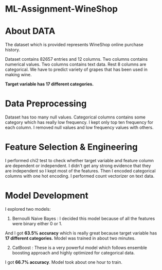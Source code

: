 # ML-Assignment-WineShop

# About DATA
The dataset which is provided represents WineShop online purchase history.

Dataset contains 82657 entries and 12 columns. Two columns contains numerical values. Two columns contains text data. Rest 8 columns are categorical. We have to predict variety of grapes that has been used in making wine.

<b>Target variable has 17 different categories.</b>

# Data Preprocessing
Dataset has too many null values. Categorical columns contains some category which has really low frequency.
I kept only top ten frequency for each column. I removed null values and low frequency values with others.

# Feature Selection & Engineering
I performed chi2 test to check whether target variable and feature column are dependent or independent. I didn't get any strong evidence that they are independent so I kept most of the features. Then I encoded categorical columns with one hot encoding. I performed count vectorizer on text data.

# Model Development
I explored two models:

1) Bernoulli Naive Bayes :
I decided this model because of all the features were binary either 0 or 1. 

And I got <b>63.5% accuracy</b> which is really great because target variable has <b>17 different categories.</b> Model was trained in about two minutes.

2) CatBoost :
These is a very powerful model which follows ensemble boosting approach and highly optimized for categorical data. 

I got <b>66.7% accuracy</b>. Model took about one hour to train.

